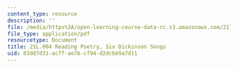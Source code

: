 ```yaml
---
content_type: resource
description: ''
file: /media/https%3A/open-learning-course-data-rc.s3.amazonaws.com/21l-004-reading-poetry-spring-2018/83dd7d31ac7fae7bcf94d2dcbb9a7d11_MIT21L_004S18shadle.pdf
file_type: application/pdf
resourcetype: Document
title: 21L.004 Reading Poetry, Six Dickinson Songs
uid: 83dd7d31-ac7f-ae7b-cf94-d2dcbb9a7d11
---
```

